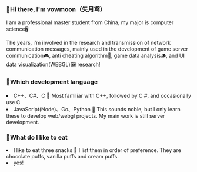 <h3>🌙Hi there, I'm vowmoon（矢月鸢）</h3>
<p>I am a professional master student from China, my major is computer science🖥️</p>
<p>The years, i'm involved in the research and transmission of network communication messages, mainly used in the development of game server communication🎮, anti cheating algorithm👾, game data analysis🪵, and UI data visualization(WEBGL)🖼️ research!</p>
<h3>🍉Which development language</h3>
<li>C++、C#、C 🍉 Most familiar with C++, followed by C #, and occasionally use C</li>
<li>JavaScript(Node)、Go、Python 🍉 This sounds noble, but I only learn these to develop web/webgl projects. My main work is still server development.</li>
<h3>🥞What do I like to eat</h3>
<li>I like to eat three snacks 🥞 I list them in order of preference. They are chocolate puffs, vanilla puffs and cream puffs.</li>
<li>yes!</li>
